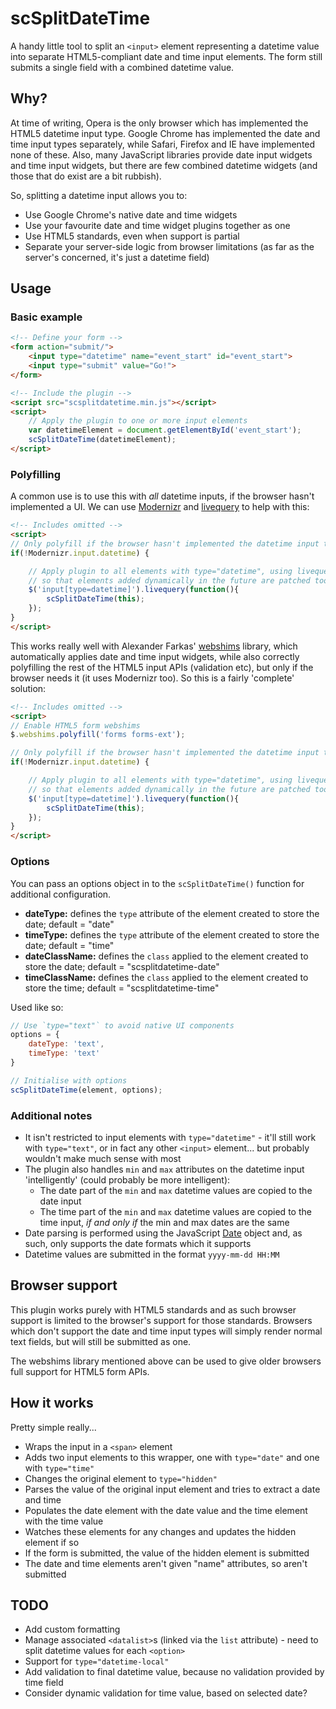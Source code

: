 # scSplitDateTime

A handy little tool to split an `<input>` element representing a datetime value into separate HTML5-compliant date and time input elements. The form still submits a single field with a combined datetime value.

## Why?

At time of writing, Opera is the only browser which has implemented the HTML5 datetime input type. Google Chrome has implemented the date and time input types separately, while Safari, Firefox and IE have implemented none of these. Also, many JavaScript libraries provide date input widgets and time input widgets, but there are few combined datetime widgets (and those that do exist are a bit rubbish).

So, splitting a datetime input allows you to:

* Use Google Chrome's native date and time widgets
* Use your favourite date and time widget plugins together as one
* Use HTML5 standards, even when support is partial
* Separate your server-side logic from browser limitations (as far as the server's concerned, it's just a datetime field)

## Usage

### Basic example

```html
<!-- Define your form -->
<form action="submit/">
    <input type="datetime" name="event_start" id="event_start">
    <input type="submit" value="Go!">
</form>

<!-- Include the plugin -->
<script src="scsplitdatetime.min.js"></script>
<script>
    // Apply the plugin to one or more input elements
    var datetimeElement = document.getElementById('event_start');
    scSplitDateTime(datetimeElement);
</script>
```

### Polyfilling

A common use is to use this with *all* datetime inputs, if the browser hasn't implemented a UI. We can use [Modernizr](http://modernizr.com) and [livequery](http://docs.jquery.com/Plugins/livequery) to help with this:

```html
<!-- Includes omitted -->
<script>
// Only polyfill if the browser hasn't implemented the datetime input type
if(!Modernizr.input.datetime) {

    // Apply plugin to all elements with type="datetime", using livequery
    // so that elements added dynamically in the future are patched too
    $('input[type=datetime]').livequery(function(){
        scSplitDateTime(this);
    });
}
</script>
```

This works really well with Alexander Farkas' [webshims](http://afarkas.github.com/webshim/demos/) library, which automatically applies date and time input widgets, while also correctly polyfilling the rest of the HTML5 input APIs (validation etc), but only if the browser needs it (it uses Modernizr too). So this is a fairly 'complete' solution:

```html
<!-- Includes omitted -->
<script>
// Enable HTML5 form webshims
$.webshims.polyfill('forms forms-ext');

// Only polyfill if the browser hasn't implemented the datetime input type
if(!Modernizr.input.datetime) {

    // Apply plugin to all elements with type="datetime", using livequery
    // so that elements added dynamically in the future are patched too
    $('input[type=datetime]').livequery(function(){
        scSplitDateTime(this);
    });
}
</script>
```

### Options

You can pass an options object in to the `scSplitDateTime()` function for additional configuration.

- **dateType:** defines the `type` attribute of the element created to store the date; default = "date"
- **timeType:** defines the `type` attribute of the element created to store the date; default = "time"
- **dateClassName:** defines the `class` applied to the element created to store the date; default = "scsplitdatetime-date"
- **timeClassName:** defines the `class` applied to the element created to store the time; default = "scsplitdatetime-time"

Used like so:

```javascript
// Use `type="text"` to avoid native UI components
options = {
    dateType: 'text',
    timeType: 'text'
}

// Initialise with options
scSplitDateTime(element, options);
```

### Additional notes

* It isn't restricted to input elements with `type="datetime"` - it'll still work with `type="text"`, or in fact any other `<input>` element... but probably wouldn't make much sense with most
* The plugin also handles `min` and `max` attributes on the datetime input 'intelligently' (could probably be more intelligent):
    - The date part of the `min` and `max` datetime values are copied to the date input
    - The time part of the `min` and `max` datetime values are copied to the time input, *if and only if* the min and max dates are the same
* Date parsing is performed using the JavaScript [Date](https://developer.mozilla.org/en-US/docs/JavaScript/Reference/Global_Objects/Date) object and, as such, only supports the date formats which it supports
* Datetime values are submitted in the format `yyyy-mm-dd HH:MM`

## Browser support

This plugin works purely with HTML5 standards and as such browser support is limited to the browser's support for those standards. Browsers which don't support the date and time input types will simply render normal text fields, but will still be submitted as one.

The webshims library mentioned above can be used to give older browsers full support for HTML5 form APIs.

## How it works

Pretty simple really...

* Wraps the input in a `<span>` element
* Adds two input elements to this wrapper, one with `type="date"` and one with `type="time"`
* Changes the original element to `type="hidden"`
* Parses the value of the original input element and tries to extract a date and time
* Populates the date element with the date value and the time element with the time value
* Watches these elements for any changes and updates the hidden element if so
* If the form is submitted, the value of the hidden element is submitted
* The date and time elements aren't given "name" attributes, so aren't submitted

## TODO

* Add custom formatting
* Manage associated `<datalist>`s (linked via the `list` attribute) - need to split datetime values for each `<option>`
* Support for `type="datetime-local"`
* Add validation to final datetime value, because no validation provided by time field
* Consider dynamic validation for time value, based on selected date?
